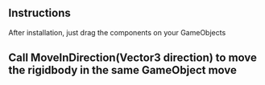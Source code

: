 ## Instructions

After installation, just drag the components on your GameObjects

## Call MoveInDirection(Vector3 direction) to move the rigidbody in the same GameObject move
